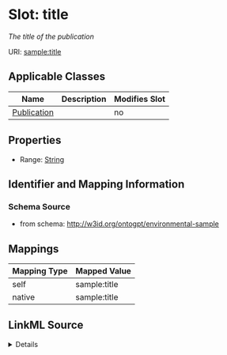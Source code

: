 

# Slot: title


_The title of the publication_



URI: [sample:title](http://w3id.org/ontogpt/environmental-sample/title)



<!-- no inheritance hierarchy -->





## Applicable Classes

| Name | Description | Modifies Slot |
| --- | --- | --- |
| [Publication](Publication.md) |  |  no  |







## Properties

* Range: [String](String.md)





## Identifier and Mapping Information







### Schema Source


* from schema: http://w3id.org/ontogpt/environmental-sample




## Mappings

| Mapping Type | Mapped Value |
| ---  | ---  |
| self | sample:title |
| native | sample:title |




## LinkML Source

<details>
```yaml
name: title
description: The title of the publication
from_schema: http://w3id.org/ontogpt/environmental-sample
rank: 1000
alias: title
owner: Publication
domain_of:
- Publication
range: string

```
</details>